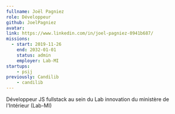 ```yaml
---
fullname: Joël Pagniez
role: Développeur
github: JoelPagniez
avatar:
link: https://www.linkedin.com/in/joel-pagniez-0941b687/
missions:
  - start: 2019-11-26
    end: 2032-01-01
    status: admin
    employer: Lab-MI
startups: 
    - psij
previously: Candilib
    - candilib
---
```


Développeur JS fullstack au sein du Lab innovation du ministère de l'Intérieur (Lab-MI)
